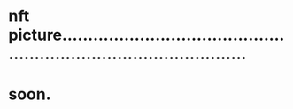# nft picture.........................................................................................
# soon.
